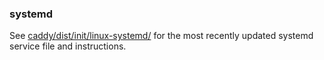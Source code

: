 ### systemd

See [caddy/dist/init/linux-systemd/](https://github.com/mholt/caddy/tree/master/dist/init/linux-systemd) for the most recently updated systemd service file and instructions.
